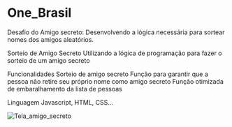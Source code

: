 # One_Brasil
Desafio do Amigo secreto: Desenvolvendo a lógica necessária para sortear nomes dos amigos aleatórios.

Sorteio de Amigo Secreto
Utilizando a  lógica de programação para fazer o sorteio de um amigo secreto

Funcionalidades
Sorteio de amigo secreto
Função para garantir que a pessoa não retire seu próprio nome como amigo secreto
Função otimizada de embaralhamento da lista de pessoas

Linguagem
Javascript, HTML, CSS...

![Tela_amigo_secreto](https://github.com/user-attachments/assets/71b3fb2b-6d43-4111-9669-19f57068befa)



